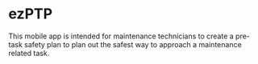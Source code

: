 # ezPTP
This mobile app is intended for maintenance technicians to create a pre-task safety plan to plan out the safest way to approach a maintenance related task. 
